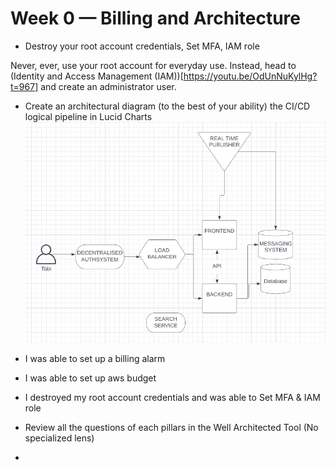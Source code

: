 # Week 0 — Billing and Architecture

- Destroy your root account credentials, Set MFA, IAM role

Never, ever, use your root account for everyday use. Instead, head to (Identity and Access Management (IAM))[https://youtu.be/OdUnNuKylHg?t=967] and create an administrator user. 


- Create an architectural diagram (to the best of your ability) the CI/CD logical pipeline in Lucid Charts
![Alt text](../_docs/assets/Conceptual%20Architecture%20Diagram.png)

- I was able to set up a billing alarm
- I was able to set up aws budget 
- I destroyed my root account credentials and was able to Set MFA & IAM role

- Review all the questions of each pillars in the Well Architected Tool (No specialized lens)

- 